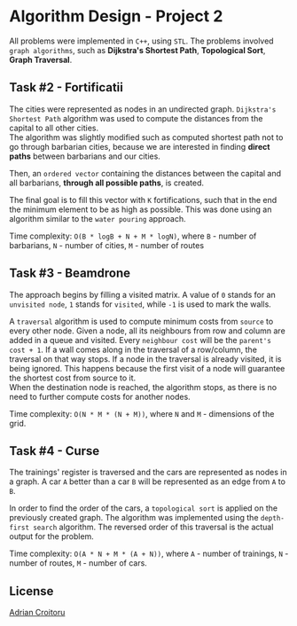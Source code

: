 # Algorithm Design - Project 2

All problems were implemented in `C++`, using `STL`. The problems involved
`graph algorithms`, such as **Dijkstra's Shortest Path**, **Topological Sort**,
**Graph Traversal**.

## Task #2 - Fortificatii
The cities were represented as nodes in an undirected graph.
`Dijkstra's Shortest Path` algorithm was used to compute
the distances from the capital to all other cities.\
The algorithm was slightly modified such as computed shortest path not to go
through barbarian cities, because we are interested in finding **direct paths**
between barbarians and our cities.

Then, an `ordered vector` containing the distances between the capital
and all barbarians, **through all possible paths**, is created.

The final goal is to fill this vector with `K` fortifications, such that
in the end the minimum element to be as high as possible.
This was done using an algorithm similar to the `water pouring` approach.

Time complexity: `O(B * logB + N + M * logN)`,
where `B` - number of barbarians,
      `N` - number of cities,
      `M` - number of routes

## Task #3 - Beamdrone
The approach begins by filling a visited matrix. A value of `0` stands for
an `unvisited node`, `1` stands for `visited`,
while `-1` is used to mark the walls.

A `traversal` algorithm is used to compute minimum costs from `source`
to every other node. Given a node, all its neighbours from row and column
are added in a queue and visited. Every `neighbour cost` will be
the `parent's cost + 1`. If a wall comes along in the traversal of
a row/column, the traversal on that way stops. If a node in the traversal is
already visited, it is being ignored. This happens because the first visit of
a node will guarantee the shortest cost from source to it.\
When the destination node is reached, the algorithm stops,
as there is no need to further compute costs for another nodes.

Time complexity: `O(N * M * (N + M))`,
where `N` and `M` - dimensions of the grid.

## Task #4 - Curse

The trainings' register is traversed and the cars are represented as
nodes in a graph. A car `A` better than a car `B` will be represented
as an edge from `A` to `B`.

In order to find the order of the cars, a `topological sort` is applied
on the previously created graph. The algorithm was implemented
using the `depth-first search` algorithm.
The reversed order of this traversal is the actual output for the problem.

Time complexity: `O(A * N + M * (A + N))`,
where `A` - number of trainings,
      `N` - number of routes,
      `M` - number of cars.

## License
[Adrian Croitoru](https://github.com/adriancroitoru97)
